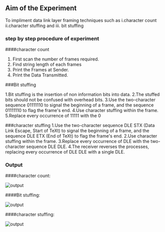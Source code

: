 ## Aim of the Experiment
To impliment data link layer framing techniques such as
i.character count ii.character stuffing and iii. bit stuffing

### step by step procedure of experiment

####character count
1. First scan the number of frames required.
2. Find string length of each frames
3. Print the Frames at Sender.
4. Print  the Data Transmitted.

###Bit stuffing 

1.Bit stuffing is the insertion of non information bits into data. 
2.The stuffed bits should not be confused with overhead bits.
3.Use the two-character sequence 01111110  to signal the beginning of a frame, and the sequence 01111110 to flag the frame's end.
4.Use character stuffing within the frame. 
5.Replace every occurrence of 11111 with the 0

###character stuffing
1.Use the two-character sequence DLE STX (Data Link Escape, Start of TeXt) to signal the beginning of a frame, and the sequence DLE ETX (End of TeXt) to flag the frame's end.
2.Use character stuffing within the frame.
3.Replace every occurrence of DLE with the two-character sequence DLE DLE.
4.The receiver reverses the processes, replacing every occurrence of DLE DLE with a single DLE.

### Output

####character count:

![output](Count.png)

####Bit stuffing:

![output](bit.png)

####character stuffing:

![output](character.png)


